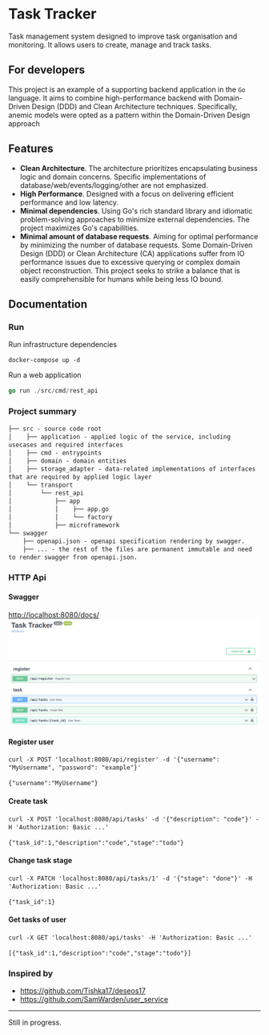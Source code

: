 # Task Tracker

Task management system designed to improve task organisation and monitoring.
It allows users to create, manage and track tasks.

## For developers

This project is an example of a supporting backend application in the `Go` language.
It aims to combine high-performance backend with Domain-Driven Design (DDD)
and Clean Architecture techniques.
Specifically, anemic models were opted as a pattern within the Domain-Driven Design approach

## Features

* **Clean Architecture**. The architecture prioritizes encapsulating business logic and domain concerns.
Specific implementations of database/web/events/logging/other are not emphasized.
* **High Performance**. Designed with a focus on delivering efficient performance and low latency.
* **Minimal dependencies**. Using Go's rich standard library and idiomatic problem-solving
  approaches to minimize external dependencies. The project maximizes Go's capabilities.
* **Minimal amount of database requests**. Aiming for optimal performance by
minimizing the number of database requests. Some Domain-Driven Design (DDD) or Clean Architecture (CA)
applications suffer from IO performance issues due to excessive querying or
complex domain object reconstruction. This project seeks to strike a balance
that is easily comprehensible for humans while being less IO bound.

## Documentation

### Run

Run infrastructure dependencies

```shell
docker-compose up -d
```

Run a web application

```go
go run ./src/cmd/rest_api
```

### Project summary

```shell
├── src - source code root
│    ├── application - applied logic of the service, including usecases and required interfaces
│    ├── cmd - entrypoints
│    ├── domain - domain entities
│    ├── storage_adapter - data-related implementations of interfaces that are required by applied logic layer
│    └── transport
│        └── rest_api
│            ├── app
│            │    ├── app.go
│            │    └── factory
│            ├── microframework
└── swagger
    ├── openapi.json - openapi specification rendering by swagger.
    ├── ... - the rest of the files are permanent immutable and need to render swagger from openapi.json. 
```

### HTTP Api

#### Swagger
[http://localhost:8080/docs/](http://localhost:8080/docs/)
![img.png](doc/swagger.png)
#### Register user

```shell
curl -X POST 'localhost:8080/api/register' -d '{"username": "MyUsername", "password": "example"}'
```
`{"username":"MyUsername"}`

#### Create task

```shell
curl -X POST 'localhost:8080/api/tasks' -d '{"description": "code"}' -H 'Authorization: Basic ...'
```
`{"task_id":1,"description":"code","stage":"todo"}`


#### Change task stage

```shell
curl -X PATCH 'localhost:8080/api/tasks/1' -d '{"stage": "done"}' -H 'Authorization: Basic ...'
```
`{"task_id":1}`

#### Get tasks of user

```shell
curl -X GET 'localhost:8080/api/tasks' -H 'Authorization: Basic ...'
```
`[{"task_id":1,"description":"code","stage":"todo"}]`


### Inspired by

* https://github.com/Tishka17/deseos17
* https://github.com/SamWarden/user_service

___

Still in progress.
